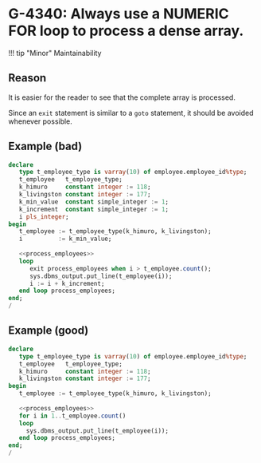 # G-4340: Always use a NUMERIC FOR loop to process a dense array.

!!! tip "Minor"
    Maintainability

## Reason

It is easier for the reader to see that the complete array is processed.

Since an `exit` statement is similar to a `goto` statement, it should be avoided whenever possible.

## Example (bad)

```sql
declare
   type t_employee_type is varray(10) of employee.employee_id%type;
   t_employee   t_employee_type;
   k_himuro     constant integer := 118;
   k_livingston constant integer := 177;
   k_min_value  constant simple_integer := 1;
   k_increment  constant simple_integer := 1;
   i pls_integer;
begin
   t_employee := t_employee_type(k_himuro, k_livingston);
   i          := k_min_value;
   
   <<process_employees>>
   loop
      exit process_employees when i > t_employee.count();
      sys.dbms_output.put_line(t_employee(i));
      i := i + k_increment;
   end loop process_employees;
end;
/
```

## Example (good)

```sql
declare
   type t_employee_type is varray(10) of employee.employee_id%type;
   t_employee   t_employee_type;
   k_himuro     constant integer := 118;
   k_livingston constant integer := 177;
begin
   t_employee := t_employee_type(k_himuro, k_livingston);
   
   <<process_employees>>
   for i in 1..t_employee.count()
   loop
     sys.dbms_output.put_line(t_employee(i));
   end loop process_employees;
end;
/
```

